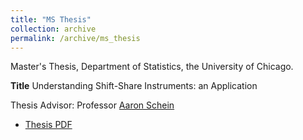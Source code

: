 ```yaml
---
title: "MS Thesis"
collection: archive
permalink: /archive/ms_thesis
---
```


Master's Thesis, Department of Statistics, the University of Chicago.

__Title__ Understanding Shift-Share Instruments: an Application

Thesis Advisor: Professor <a href="https://www.aaronschein.com/" target="_blank">Aaron Schein</a>

- <a href="https://ericsclee.github.io/files/MS_Thesis.pdf" target="_blank">Thesis PDF</a>
